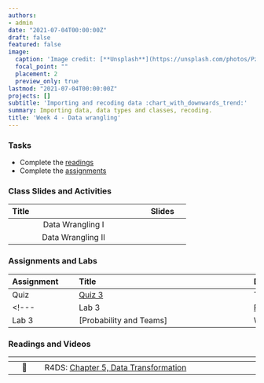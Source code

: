 ```yaml
---
authors:
- admin
date: "2021-07-04T00:00:00Z"
draft: false
featured: false
image:
  caption: 'Image credit: [**Unsplash**](https://unsplash.com/photos/Pzxkyb--vT4)'
  focal_point: ""
  placement: 2
  preview_only: true
lastmod: "2021-07-04T00:00:00Z"
projects: []
subtitle: 'Importing and recoding data :chart_with_downwards_trend:'
summary: Importing data, data types and classes, recoding.
title: 'Week 4 - Data wrangling'
---
```


### Tasks

- Complete the [readings](/post/04-week/#readings)
- Complete the [assignments](/post/04-week/#assignments)


### Class Slides and Activities

| <div style="width:250px;text-align:left">Title</div> | <div  style="width:80px;text-align:center">Slides</div> | 
|:---:|:---------------------|
| Data Wrangling I    | [<span style="color: #4b5357;"><i class="fas fa-desktop fa-lg"></i></span>](https://sta198f2021.github.io/website/slides/week-04/w4-l01-wrangling1.html#1)  | 
| Data Wrangling II  | [<span style="color: #4b5357;"><i class="fas fa-desktop fa-lg"></i></span>](https://sta198f2021.github.io/website/slides/week-04/w4-l02-wrangling2.html#1)  | 

### Assignments and Labs

| <div style="width:120px;text-align:left">Assignment</div> | <div style="width:340px;text-align:left">Title</div> | <div style="width:200px;text-align:left">Due</div> |
|:---|:---|:---|
| Quiz | [Quiz 3](https://sakai.duke.edu) | Tuesday, 9/14 |
<!---| Lab 3 |[Probability and Teams](https://sta198f2021.github.io/website/slides/week-04/lab-03-prob-teams.html)| Wed., 9/15 | --->
| Lab 3 |[Probability and Teams]| Wed., 9/15 |


### Readings and Videos

| <div style="width:50px"></div>  | <div style="width:420px"></div>  |  <div style="width:200px"></div> |
|:---:|:---|:---:|
| :open_book: | R4DS: [Chapter 5, Data Transformation](https://r4ds.had.co.nz/transform.html)  | **Required** |



